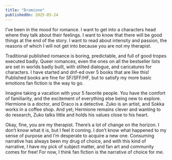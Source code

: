 ```yaml
---
title: "Dramione"
publishedOn: 2025-05-24
---
```


I’ve been in the mood for romance. I want to get into a characters head where they talk about their feelings. I want to know that there will be good things at the end of the story. I want to read about intensity and passion, the reasons of which I will not get into because you are not my therapist.

Traditional published romance is boring, predictable, and full of good tropes executed badly. Queer romances, even the ones on all the bestseller lists are set in worlds badly built, with stilted dialogue, and caricatures for characters. I have started and dnf-ed over 5 books that are like this! Published books are fine for SF/SFF/HF, but to satisfy my more basic emotions fan fiction is the way to go.

Imagine taking a vacation with your 5 favorite people. You have the comfort of familiarity, and the excitement of everything else being new to explore. Hermione is a doctor, and Draco is a detective. Zuko is an artist, and Sokka works in a coffee shop. And yet; Hermione remains clever and wanting to do research, Zuko talks little and holds his values close to his heart.

Okay, fine, you are my therapist. There’s a lot of change on the horizon. I don’t know what it is, but I feel it coming. I don’t know what happened to my sense of purpose and I’m desperate to acquire a new one. Consuming narrative has always been my drug of choice, and with this kind of narrative, I have my pick of subject matter, and fan art and community comes for free! For now, I think fan fiction is the narrative of choice for me.
